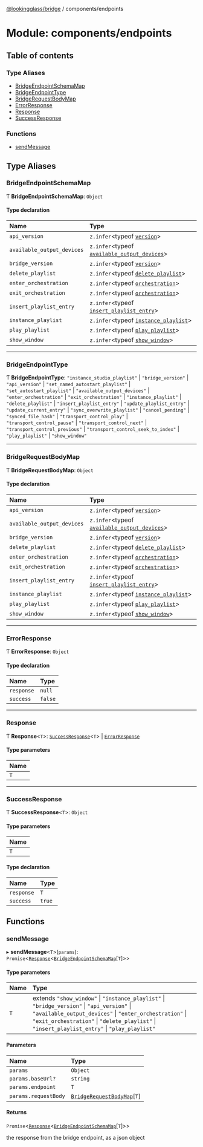 [@lookingglass/bridge](../README.md) / components/endpoints

# Module: components/endpoints

## Table of contents

### Type Aliases

- [BridgeEndpointSchemaMap](components_endpoints.md#bridgeendpointschemamap)
- [BridgeEndpointType](components_endpoints.md#bridgeendpointtype)
- [BridgeRequestBodyMap](components_endpoints.md#bridgerequestbodymap)
- [ErrorResponse](components_endpoints.md#errorresponse)
- [Response](components_endpoints.md#response)
- [SuccessResponse](components_endpoints.md#successresponse)

### Functions

- [sendMessage](components_endpoints.md#sendmessage)

## Type Aliases

### BridgeEndpointSchemaMap

Ƭ **BridgeEndpointSchemaMap**: `Object`

#### Type declaration

| Name | Type |
| :------ | :------ |
| `api_version` | `z.infer`<typeof [`version`](schemas_responses.md#version)\> |
| `available_output_devices` | `z.infer`<typeof [`available_output_devices`](schemas_responses.md#available_output_devices)\> |
| `bridge_version` | `z.infer`<typeof [`version`](schemas_responses.md#version)\> |
| `delete_playlist` | `z.infer`<typeof [`delete_playlist`](schemas_responses.md#delete_playlist)\> |
| `enter_orchestration` | `z.infer`<typeof [`orchestration`](schemas_responses.md#orchestration)\> |
| `exit_orchestration` | `z.infer`<typeof [`orchestration`](schemas_responses.md#orchestration)\> |
| `insert_playlist_entry` | `z.infer`<typeof [`insert_playlist_entry`](schemas_responses.md#insert_playlist_entry)\> |
| `instance_playlist` | `z.infer`<typeof [`instance_playlist`](schemas_responses.md#instance_playlist)\> |
| `play_playlist` | `z.infer`<typeof [`play_playlist`](schemas_responses.md#play_playlist)\> |
| `show_window` | `z.infer`<typeof [`show_window`](schemas_responses.md#show_window)\> |

___

### BridgeEndpointType

Ƭ **BridgeEndpointType**: ``"instance_studio_playlist"`` \| ``"bridge_version"`` \| ``"api_version"`` \| ``"set_named_autostart_playlist"`` \| ``"set_autostart_playlist"`` \| ``"available_output_devices"`` \| ``"enter_orchestration"`` \| ``"exit_orchestration"`` \| ``"instance_playlist"`` \| ``"delete_playlist"`` \| ``"insert_playlist_entry"`` \| ``"update_playlist_entry"`` \| ``"update_current_entry"`` \| ``"sync_overwrite_playlist"`` \| ``"cancel_pending"`` \| ``"synced_file_hash"`` \| ``"transport_control_play"`` \| ``"transport_control_pause"`` \| ``"transport_control_next"`` \| ``"transport_control_previous"`` \| ``"transport_control_seek_to_index"`` \| ``"play_playlist"`` \| ``"show_window"``

___

### BridgeRequestBodyMap

Ƭ **BridgeRequestBodyMap**: `Object`

#### Type declaration

| Name | Type |
| :------ | :------ |
| `api_version` | `z.infer`<typeof [`version`](schemas_requests.md#version)\> |
| `available_output_devices` | `z.infer`<typeof [`available_output_devices`](schemas_requests.md#available_output_devices)\> |
| `bridge_version` | `z.infer`<typeof [`version`](schemas_requests.md#version)\> |
| `delete_playlist` | `z.infer`<typeof [`delete_playlist`](schemas_requests.md#delete_playlist)\> |
| `enter_orchestration` | `z.infer`<typeof [`orchestration`](schemas_requests.md#orchestration)\> |
| `exit_orchestration` | `z.infer`<typeof [`orchestration`](schemas_requests.md#orchestration)\> |
| `insert_playlist_entry` | `z.infer`<typeof [`insert_playlist_entry`](schemas_requests.md#insert_playlist_entry)\> |
| `instance_playlist` | `z.infer`<typeof [`instance_playlist`](schemas_requests.md#instance_playlist)\> |
| `play_playlist` | `z.infer`<typeof [`play_playlist`](schemas_requests.md#play_playlist)\> |
| `show_window` | `z.infer`<typeof [`show_window`](schemas_requests.md#show_window)\> |

___

### ErrorResponse

Ƭ **ErrorResponse**: `Object`

#### Type declaration

| Name | Type |
| :------ | :------ |
| `response` | ``null`` |
| `success` | ``false`` |

___

### Response

Ƭ **Response**<`T`\>: [`SuccessResponse`](components_endpoints.md#successresponse)<`T`\> \| [`ErrorResponse`](components_endpoints.md#errorresponse)

#### Type parameters

| Name |
| :------ |
| `T` |

___

### SuccessResponse

Ƭ **SuccessResponse**<`T`\>: `Object`

#### Type parameters

| Name |
| :------ |
| `T` |

#### Type declaration

| Name | Type |
| :------ | :------ |
| `response` | `T` |
| `success` | ``true`` |

## Functions

### sendMessage

▸ **sendMessage**<`T`\>(`params`): `Promise`<[`Response`](components_endpoints.md#response)<[`BridgeEndpointSchemaMap`](components_endpoints.md#bridgeendpointschemamap)[`T`]\>\>

#### Type parameters

| Name | Type |
| :------ | :------ |
| `T` | extends ``"show_window"`` \| ``"instance_playlist"`` \| ``"bridge_version"`` \| ``"api_version"`` \| ``"available_output_devices"`` \| ``"enter_orchestration"`` \| ``"exit_orchestration"`` \| ``"delete_playlist"`` \| ``"insert_playlist_entry"`` \| ``"play_playlist"`` |

#### Parameters

| Name | Type |
| :------ | :------ |
| `params` | `Object` |
| `params.baseUrl?` | `string` |
| `params.endpoint` | `T` |
| `params.requestBody` | [`BridgeRequestBodyMap`](components_endpoints.md#bridgerequestbodymap)[`T`] |

#### Returns

`Promise`<[`Response`](components_endpoints.md#response)<[`BridgeEndpointSchemaMap`](components_endpoints.md#bridgeendpointschemamap)[`T`]\>\>

the response from the bridge endpoint, as a json object
